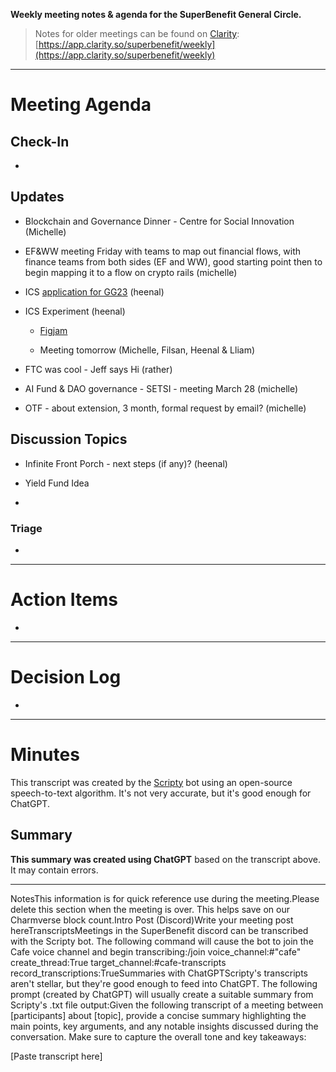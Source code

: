 **Weekly meeting notes & agenda for the SuperBenefit General Circle.**

> Notes for older meetings can be found on [Clarity](https://app.clarity.so/superbenefit/docs/7b03af88-ecdf-4858-8eb8-c0b8d35988f7):
> [https://app.clarity.so/superbenefit/weekly](https://app.clarity.so/superbenefit/weekly)

---

# Meeting Agenda

## Check-In

- 

## Updates

- Blockchain and Governance Dinner - Centre for Social Innovation (Michelle)

- EF&WW meeting Friday with teams to map out financial flows, with finance teams from both sides (EF and WW), good starting point then to begin mapping it to a flow on crypto rails (michelle)

- ICS [application for GG23](https://app.charmverse.io/superbenefit/ics-gg23-expression-of-interest-47552884485034874) (heenal)

- ICS Experiment (heenal)

  - [Figjam](https://www.figma.com/board/ct2DHgl4NjNEyqOadB13ml/Reimagining-Power---Project-Planning?node-id=6632-4615&t=9UVvvUWo0uh4oTQl-0)

  - Meeting tomorrow (Michelle, Filsan, Heenal & Lliam)

- FTC was cool - Jeff says Hi (rather)

- AI Fund & DAO governance - SETSI - meeting March 28 (michelle)

- OTF - about extension, 3 month, formal request by email? (michelle)

## Discussion Topics

- Infinite Front Porch - next steps (if any)? (heenal)

- Yield Fund Idea

- 

### 

### Triage

	

  -  

---

# Action Items

- 	

---

# Decision Log

- 

---

# Minutes

This transcript was created by the [Scripty](https://scripty.org/) bot using an open-source speech-to-text algorithm. It's not very accurate, but it's good enough for ChatGPT.

## Summary

**This summary was created using ChatGPT** based on the transcript above. It may contain errors.

> <Paste summary here>

---

NotesThis information is for quick reference use during the meeting.Please delete this section when the meeting is over. This helps save on our Charmverse block count.Intro Post (Discord)Write your meeting post hereTranscriptsMeetings in the SuperBenefit discord can be transcribed with the Scripty bot. The following command will cause the bot to join the Cafe voice channel and begin transcribing:/join voice_channel:#"cafe" create_thread:True target_channel:#cafe-transcripts record_transcriptions:TrueSummaries with ChatGPTScripty's transcripts aren't stellar, but they're good enough to feed into ChatGPT. The following prompt (created by ChatGPT) will usually create a suitable summary from Scripty's .txt file output:Given the following transcript of a meeting between [participants] about [topic], provide a concise summary highlighting the main points, key arguments, and any notable insights discussed during the conversation. Make sure to capture the overall tone and key takeaways:

[Paste transcript here]
